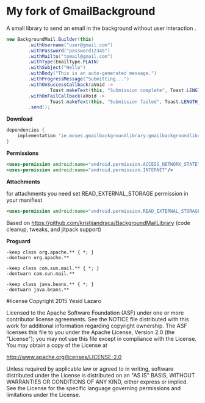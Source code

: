# My fork of GmailBackground
A small library to send an email in the background without user interaction .
```java
new BackgroundMail.Builder(this)
        .withUsername("user@gmail.com")
        .withPassword("password12345")
        .withMailto("tomail@gmail.com")
        .withType(EmailType.PLAIN)
        .withSubject("Hello")
        .withBody("This is an auto-generated message.")
        .withProgressMessage("Submitting...")
        .withOnSuccessCallback(aVoid -> 
                Toast.makeText(this, "Submission complete", Toast.LENGTH_SHORT))
        .withOnFailCallback(aVoid -> 
                Toast.makeText(this, "Submission failed", Toast.LENGTH_SHORT))
        .send();
```
**Download**

```groovy
dependencies {
    implementation 'ie.moses.gmailbackgroundlibrary:gmailbackgroundlibrary:1.0.1'
}
```

**Permissions**
```xml
<uses-permission android:name="android.permission.ACCESS_NETWORK_STATE"/>
<uses-permission android:name="android.permission.INTERNET"/>
```
**Attachments**

 for attachments you need set READ_EXTERNAL_STORAGE permission in your manifiest 
 ```xml
 <uses-permission android:name="android.permission.READ_EXTERNAL_STORAGE"/>
```
Based on https://github.com/kristijandraca/BackgroundMailLibrary (code cleanup, tweaks, and jitpack support)

**Proguard**
```
-keep class org.apache.** { *; }
-dontwarn org.apache.**

-keep class com.sun.mail.** { *; }
-dontwarn com.sun.mail.**

-keep class java.beans.** { *; }
-dontwarn java.beans.**
```

#license
Copyright 2015 Yesid Lazaro

Licensed to the Apache Software Foundation (ASF) under one or more contributor license agreements. See the NOTICE file distributed with this work for additional information regarding copyright ownership. The ASF licenses this file to you under the Apache License, Version 2.0 (the "License"); you may not use this file except in compliance with the License. You may obtain a copy of the License at

http://www.apache.org/licenses/LICENSE-2.0

Unless required by applicable law or agreed to in writing, software distributed under the License is distributed on an "AS IS" BASIS, WITHOUT WARRANTIES OR CONDITIONS OF ANY KIND, either express or implied. See the License for the specific language governing permissions and limitations under the License.

